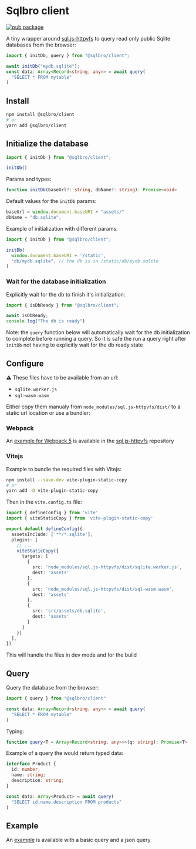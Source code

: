 # Sqlbro client

[![pub package](https://img.shields.io/npm/v/@sqlbro/client)](https://www.npmjs.com/package/@sqlbro/client)

A tiny wrapper around [sql.js-httpvfs](https://github.com/phiresky/sql.js-httpvfs) to query
read only public Sqlite databases from the browser:

```ts
import { initDb, query } from "@sqlbro/client";

await initDb("mydb.sqlite");
const data: Array<Record<string, any>> = await query(
  "SELECT * FROM mytable"
)
```

## Install

```bash
npm install @sqlbro/client
# or
yarn add @sqlbro/client
```

## Initialize the database

```ts
import { initDb } from "@sqlbro/client";

initDb()
```

Params and types:

```ts
function initDb(baseUrl?: string, dbName?: string): Promise<void>
```

Default values for the `initDb` params:

```ts
baseUrl = window.document.baseURI + "assets/"
dbName = "db.sqlite",
```

Example of initialization with different params:

```ts
import { initDb } from "@sqlbro/client";

initDb(
  window.document.baseURI + '/static',
  "db/mydb.sqlite", // the db is in /static/db/mydb.sqlite
)
```

### Wait for the database initialization

Explicitly wait for the db to finish it's initialization:

```ts
import { isDbReady } from "@sqlbro/client";

await isDbReady;
console.log("The db is ready")
```

Note: the `query` function below will automatically wait for the
db initialization to complete before running a query. So it is safe
the run a query right after `initDb` not having to explicitly wait
for the db ready state

## Configure

:warning: These files have to be available from an url:

- `sqlite.worker.js`
- `sql-wasm.wasm`

Either copy them manualy from `node_modules/sql.js-httpvfs/dist/` to a static url location or use a bundler:

### Webpack

An [example for Webpack 5](https://github.com/phiresky/sql.js-httpvfs#usage) is available in
the [sql.js-httpvfs](https://github.com/phiresky/sql.js-httpvfs) repository

### Vitejs

Example to bundle the required files with Vitejs:

```bash
npm install --save-dev vite-plugin-static-copy
# or
yarn add -D vite-plugin-static-copy
```

Then in the `vite.config.ts` file:

```ts
import { defineConfig } from 'vite'
import { viteStaticCopy } from 'vite-plugin-static-copy'

export default defineConfig({
  assetsInclude: ['**/*.sqlite'],
  plugins: [
    // ...
    viteStaticCopy({
      targets: [
        {
          src: 'node_modules/sql.js-httpvfs/dist/sqlite.worker.js',
          dest: 'assets'
        },
        {
          src: 'node_modules/sql.js-httpvfs/dist/sql-wasm.wasm',
          dest: 'assets'
        },
        {
          src: 'src/assets/db.sqlite',
          dest: 'assets'
        }
      ]
    })
  ],
})
```

This will handle the files in dev mode and for the build

## Query

Query the database from the browser:

```ts
import { query } from "@sqlbro/client"

const data: Array<Record<string, any>> = await query(
  "SELECT * FROM mytable"
)
```

Typing:

```ts
function query<T = Array<Record<string, any>>>(q: string): Promise<T>
```

Example of a query the would return typed data:

```ts
interface Product {
  id: number;
  name: string;
  description: string;
}

const data: Array<Product> = await query(
  "SELECT id,name,description FROM products"
)
```

## Example

An [example](https://github.com/synw/sqlbro/tree/main/example) is available with a basic query and a json query